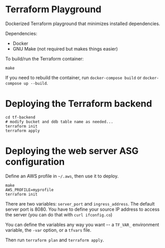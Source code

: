 # Terraform Playground

Dockerized Terraform playground that minimizes installed dependencies. 

Dependencies:
- Docker
- GNU Make (not required but makes things easier)

To build/run the Terraform container:

`make`

If you need to rebuild the container, run `docker-compose build` or `docker-compose up --build`.

# Deploying the Terraform backend

```shell
cd tf-backend
# modify bucket and ddb table name as needed...
terraform init
terraform apply
```
# Deploying the web server ASG configuration

Define an AWS profile in `~/.aws`, then use it to deploy.

```shell
make
AWS_PROFILE=myprofile
terraform init
```

There are two variables: `server_port` and `ingress_address`. The default server port is 8080. You have to define your source IP address to access the server (you can do that with `curl ifconfig.co`)

You can define the variables any way you want -- a `TF_VAR_` environment variable, the `-var` option, or a `tfvars` file.

Then run `terraform plan` and `terraform apply`.
